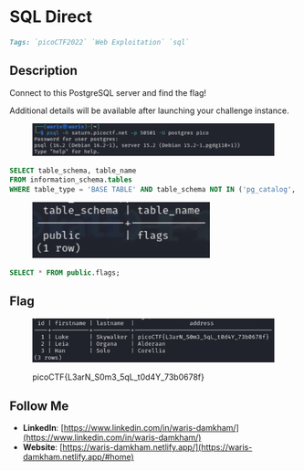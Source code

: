 # SQL Direct

```markdown
Tags: `picoCTF2022` `Web Exploitation` `sql`
```

## **Description**

Connect to this PostgreSQL server and find the flag!

Additional details will be available after launching your challenge instance.

<figure><img src="../.gitbook/assets/image.png" alt=""><figcaption></figcaption></figure>

```sql
SELECT table_schema, table_name
FROM information_schema.tables
WHERE table_type = 'BASE TABLE' AND table_schema NOT IN ('pg_catalog', 'information_schema');
```

<figure><img src="../.gitbook/assets/image (1).png" alt=""><figcaption></figcaption></figure>

```sql
SELECT * FROM public.flags;
```

## Flag

<figure><img src="../.gitbook/assets/image (2).png" alt=""><figcaption><p>picoCTF{L3arN_S0m3_5qL_t0d4Y_73b0678f}</p></figcaption></figure>

## Follow Me

* **LinkedIn**: [https://www.linkedin.com/in/waris-damkham/](https://www.linkedin.com/in/waris-damkham/)
* **Website**: [https://waris-damkham.netlify.app/](https://waris-damkham.netlify.app/#home)
